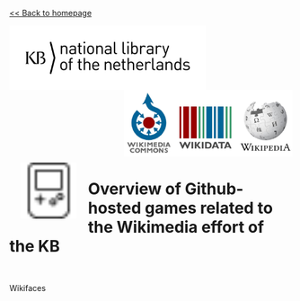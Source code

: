 [<< Back to homepage](https://kbnlwikimedia.github.io)

<img src="../media/KB_Nationale-Bibliotheek_Logo_RGB-Zwart-EN.png" width="350" hspace="0" align="left"/>
<img src="../media/wikimedia-logos.png" align="right" width="300" hspace="0" align="left"/>
<br clear="all"/>

<img src="../media/game-console-handheld.svg" align="left" width="100" hspace="20" vspace="10"/>

# Overview of Github-hosted games related to the Wikimedia effort of the KB
<br clear="all"/>

Wikifaces